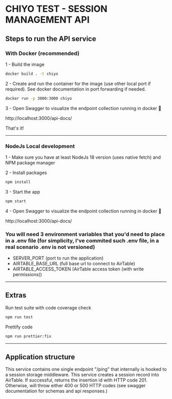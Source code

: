 # CHIYO TEST - SESSION MANAGEMENT API

## Steps to run the API service

### With Docker (recommended)

1 - Build the image

```bash
docker build . -t chiyo
```

2 - Create and run the container for the image (use other local port if required). See docker documentation in port forwarding if needed.

```bash
docker run -p 3000:3000 chiyo
```

3 - Open Swagger to visualize the endpoint collection running in docker 🚀

http://localhost:3000/api-docs/

That's it!

------------------

### NodeJs Local development

1 - Make sure you have at least NodeJs 18 version (uses native fetch) and NPM package manager

2 - Install packages

```bash
npm install
```

3 - Start the app

```bash
npm start
```

4 - Open Swagger to visualize the endpoint collection running in docker 🚀

http://localhost:3000/api-docs/

### You will need 3 environment variables that you'd need to place in a .env file (for simplicity, I've commited such .env file, in a real scenario .env is not versioned)


- SERVER_PORT (port to run the application)
- AIRTABLE_BASE_URL (full base url to connect to AirTable)
- AIRTABLE_ACCESS_TOKEN (AirTable access token (with write permissions))

------------

## Extras

Run test suite with code coverage check

```bash
npm run test
```

Prettify code

```bash
npm run prettier:fix
```
-------

## Application structure

This service contains one single endpoint "/ping" that internally is hooked to a session storage middleware. This service creates a session record into AirTable. If successful, returns the insertion id with HTTP code 201. Otherwise, will throw either 400 or 500 HTTP codes (see swagger documentation for schemas and api responses.)